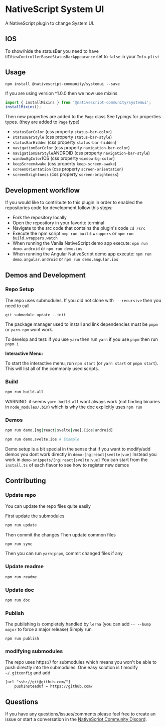 <!-- ⚠️ This README has been generated from the file(s) "blueprint.md" ⚠️-->
[](#nativescript-system-ui)

# NativeScript System UI

A NativeScript plugin to change System UI.


[](#ios)

## IOS

To show/hide the statusBar you need to have ```UIViewControllerBasedStatusBarAppearance``` set to ```false``` in your ```Info.plist```


[](#usage)

## Usage

````
npm install @nativescript-community/systemui --save
````

If you are using version ^1.0.0 then we now use mixins
```ts
import { installMixins } from '@nativescript-community/systemui';
installMixins();
```

Then new properties are added to the ```Page``` class
See typings for properties types. (they are added to ```Page``` type)

* ```statusBarColor``` (css property ```status-bar-color```)
* ```statusBarStyle``` (css property ```status-bar-style```)
* ```statusBarHidden``` (css property ```status-bar-hidden```)
* ```navigationBarColor``` (css property ```navigation-bar-color```)
* ```navigationBarStyle```ANDROID (css property ```navigation-bar-style```)
* ```windowBgColor```IOS (css property ```window-bg-color```)
* ```keepScreenAwake``` (css property ```keep-screen-awake```)
* ```screenOrientation``` (css property ```screen-orientation```)
* ```screenBrightness``` (css property ```screen-brightness```)



[](#development-workflow)

## Development workflow

If you would like to contribute to this plugin in order to enabled the repositories code for development follow this steps:

- Fork the repository locally
- Open the repository in your favorite terminal
- Navigate to the src code that contains the plugin's code `cd /src`
- Execute the npm script `nmp run build.wrappers` or `npm run build.wrappers.watch`
- When running the Vanila NativeScript demo app execute: `npm run demo.android` or `npm run demo.ios`
- When running the Angular NativeScript demo app execute: `npm run demo.angular.android` or `npm run demo.angular.ios`


[](#demos-and-development)

## Demos and Development


### Repo Setup

The repo uses submodules. If you did not clone with ` --recursive` then you need to call
```
git submodule update --init
```

The package manager used to install and link dependencies must be `pnpm` or `yarn`. `npm` wont work.

To develop and test:
if you use `yarn` then run `yarn`
if you use `pnpm` then run `pnpm i`

**Interactive Menu:**

To start the interactive menu, run `npm start` (or `yarn start` or `pnpm start`). This will list all of the commonly used scripts.

### Build

```bash
npm run build.all
```
WARNING: it seems `yarn build.all` wont always work (not finding binaries in `node_modules/.bin`) which is why the doc explicitly uses `npm run`

### Demos

```bash
npm run demo.[ng|react|svelte|vue].[ios|android]

npm run demo.svelte.ios # Example
```

Demo setup is a bit special in the sense that if you want to modify/add demos you dont work directly in `demo-[ng|react|svelte|vue]`
Instead you work in `demo-snippets/[ng|react|svelte|vue]`
You can start from the `install.ts` of each flavor to see how to register new demos 


[](#contributing)

## Contributing

### Update repo 

You can update the repo files quite easily

First update the submodules

```bash
npm run update
```

Then commit the changes
Then update common files

```bash
npm run sync
```
Then you can run `yarn|pnpm`, commit changed files if any

### Update readme 
```bash
npm run readme
```

### Update doc 
```bash
npm run doc
```

### Publish

The publishing is completely handled by `lerna` (you can add `-- --bump major` to force a major release)
Simply run 
```shell
npm run publish
```

### modifying submodules

The repo uses https:// for submodules which means you won't be able to push directly into the submodules.
One easy solution is t modify `~/.gitconfig` and add
```
[url "ssh://git@github.com/"]
	pushInsteadOf = https://github.com/
```

[](#questions)

## Questions

If you have any questions/issues/comments please feel free to create an issue or start a conversation in the [NativeScript Community Discord](https://nativescript.org/discord).
